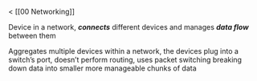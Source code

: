 < [[00 Networking]]

Device in a network, ***connects*** different devices and manages ***data flow*** between them

Aggregates multiple devices within a network, the devices plug into a switch’s port, doesn’t perform routing, uses packet switching breaking down data into smaller more manageable chunks of data